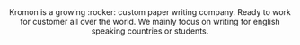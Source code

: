 <p align="center">
    <img height="125" href="https://raw.githubusercontent.com/IAmGitau/freelancer/master/assets/images/Kromon.png?token=AMBMPXWV45TDRXITXT26Q727HAK6S">
    <br>
    <img height="20px" href="https://api.netlify.com/api/v1/badges/88afbb86-1657-4de0-b211-79371fd3004a/deploy-status)](https://app.netlify.com/sites/ecstatic-austin-51c54d/deploys">
</p>
<p align="center">
Kromon is a growing :rocker: custom paper writing company. Ready to work for customer all over the world. We mainly focus on writing for english speaking countries or students.
</p>
